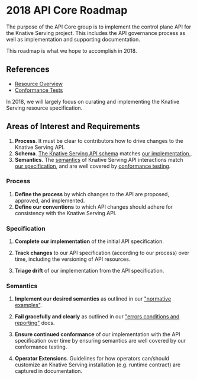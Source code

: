# 2018 API Core Roadmap

The purpose of the API Core group is to implement the control plane API for the
Knative Serving project. This includes the API governance process as well as
implementation and supporting documentation.

This roadmap is what we hope to accomplish in 2018.

## References

- [Resource Overview](../../docs/spec/overview.md)
- [Conformance Tests](../../test/conformance/README.md)

In 2018, we will largely focus on curating and implementing the Knative Serving
resource specification.

## Areas of Interest and Requirements

1. **Process**. It must be clear to contributors how to drive changes to the
   Knative Serving API.
1. **Schema**. [The Knative Serving API schema](../../docs/spec/spec.md) matches
   [our implementation.](./serving/).
1. **Semantics**. The [semantics](../controller/) of Knative Serving API
   interactions match
   [our specification](../../docs/spec/normative_examples.md), and are well
   covered by [conformance testing](../../test/conformance/README.md).

<!-- TODO(mattmoor): Should this cover Infrastructure as well? -->

### Process

1. **Define the process** by which changes to the API are proposed, approved,
   and implemented.
1. **Define our conventions** to which API changes should adhere for consistency
   with the Knative Serving API.

### Specification

1. **Complete our implementation** of the initial API specification.

1. **Track changes** to our API specification (according to our process) over
   time, including the versioning of API resources.

1. **Triage drift** of our implementation from the API specification.

<!-- TODO(mattmoor): Should this include something about webhook validation? -->

### Semantics

1. **Implement our desired semantics** as outlined in our
   ["normative examples"](../../docs/spec/normative_examples.md).

1. **Fail gracefully and clearly** as outlined in our
   ["errors conditions and reporting"](../../docs/spec/errors.md) docs.

   <!-- TODO(mattmoor): https://github.com/knative/serving/issues/459 -->

1. **Ensure continued conformance** of our implementation with the API
   specification over time by ensuring semantics are well covered by our
   conformance testing.

   <!-- TODO(mattmoor): https://github.com/knative/serving/issues/234 -->
   <!-- TODO(mattmoor): https://github.com/knative/serving/issues/492 -->

1. **Operator Extensions**. Guidelines for how operators can/should customize an
   Knative Serving installation (e.g. runtime contract) are captured in
   documentation.

<!-- ## What We Are Not Doing -->
